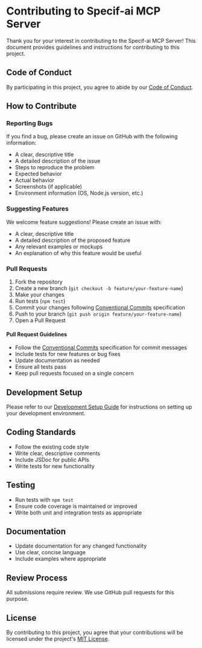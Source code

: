 # Contributing to Specif-ai MCP Server

Thank you for your interest in contributing to the Specif-ai MCP Server! This document provides guidelines and instructions for contributing to this project.

## Code of Conduct

By participating in this project, you agree to abide by our [Code of Conduct](CODE_OF_CONDUCT.md).

## How to Contribute

### Reporting Bugs

If you find a bug, please create an issue on GitHub with the following information:

- A clear, descriptive title
- A detailed description of the issue
- Steps to reproduce the problem
- Expected behavior
- Actual behavior
- Screenshots (if applicable)
- Environment information (OS, Node.js version, etc.)

### Suggesting Features

We welcome feature suggestions! Please create an issue with:

- A clear, descriptive title
- A detailed description of the proposed feature
- Any relevant examples or mockups
- An explanation of why this feature would be useful

### Pull Requests

1. Fork the repository
2. Create a new branch (`git checkout -b feature/your-feature-name`)
3. Make your changes
4. Run tests (`npm test`)
5. Commit your changes following [Conventional Commits](https://www.conventionalcommits.org/) specification
6. Push to your branch (`git push origin feature/your-feature-name`)
7. Open a Pull Request

#### Pull Request Guidelines

- Follow the [Conventional Commits](https://www.conventionalcommits.org/) specification for commit messages
- Include tests for new features or bug fixes
- Update documentation as needed
- Ensure all tests pass
- Keep pull requests focused on a single concern

## Development Setup

Please refer to our [Development Setup Guide](docs/dev/02-development-setup.md) for instructions on setting up your development environment.

## Coding Standards

- Follow the existing code style
- Write clear, descriptive comments
- Include JSDoc for public APIs
- Write tests for new functionality

## Testing

- Run tests with `npm test`
- Ensure code coverage is maintained or improved
- Write both unit and integration tests as appropriate

## Documentation

- Update documentation for any changed functionality
- Use clear, concise language
- Include examples where appropriate

## Review Process

All submissions require review. We use GitHub pull requests for this purpose.

## License

By contributing to this project, you agree that your contributions will be licensed under the project's [MIT License](LICENSE).
